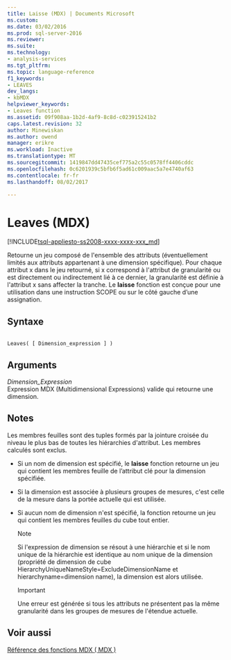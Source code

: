 ```yaml
---
title: Laisse (MDX) | Documents Microsoft
ms.custom: 
ms.date: 03/02/2016
ms.prod: sql-server-2016
ms.reviewer: 
ms.suite: 
ms.technology:
- analysis-services
ms.tgt_pltfrm: 
ms.topic: language-reference
f1_keywords:
- LEAVES
dev_langs:
- kbMDX
helpviewer_keywords:
- Leaves function
ms.assetid: 09f908aa-1b2d-4af9-8c8d-c023915241b2
caps.latest.revision: 32
author: Minewiskan
ms.author: owend
manager: erikre
ms.workload: Inactive
ms.translationtype: MT
ms.sourcegitcommit: 1419847dd47435cef775a2c55c0578ff4406cddc
ms.openlocfilehash: 0c6201939c5bfb6f5ad61c009aac5a7e4740af63
ms.contentlocale: fr-fr
ms.lasthandoff: 08/02/2017

---
```

# <a name="leaves-mdx"></a>Leaves (MDX)
[!INCLUDE[tsql-appliesto-ss2008-xxxx-xxxx-xxx_md](../includes/tsql-appliesto-ss2008-xxxx-xxxx-xxx-md.md)]

  Retourne un jeu composé de l'ensemble des attributs (éventuellement limités aux attributs appartenant à une dimension spécifique). Pour chaque attribut x dans le jeu retourné, si x correspond à l'attribut de granularité ou est directement ou indirectement lié à ce dernier, la granularité est définie à l'attribut x sans affecter la tranche. Le **laisse** fonction est conçue pour une utilisation dans une instruction SCOPE ou sur le côté gauche d’une assignation.  
  
## <a name="syntax"></a>Syntaxe  
  
```  
  
Leaves( [ Dimension_expression ] )  
```  
  
## <a name="arguments"></a>Arguments  
 *Dimension_Expression*  
 Expression MDX (Multidimensional Expressions) valide qui retourne une dimension.  
  
## <a name="remarks"></a>Notes  
 Les membres feuilles sont des tuples formés par la jointure croisée du niveau le plus bas de toutes les hiérarchies d'attribut. Les membres calculés sont exclus.  
  
-   Si un nom de dimension est spécifié, le **laisse** fonction retourne un jeu qui contient les membres feuille de l’attribut clé pour la dimension spécifiée.  
  
-   Si la dimension est associée à plusieurs groupes de mesures, c'est celle de la mesure dans la portée actuelle qui est utilisée.  
  
-   Si aucun nom de dimension n'est spécifié, la fonction retourne un jeu qui contient les membres feuilles du cube tout entier.  
  
    > [!NOTE]  
    >  Si l'expression de dimension se résout à une hiérarchie et si le nom unique de la hiérarchie est identique au nom unique de la dimension (propriété de dimension de cube HierarchyUniqueNameStyle=ExcludeDimensionName et hierarchyname=dimension name), la dimension est alors utilisée.  
  
    > [!IMPORTANT]  
    >  Une erreur est générée si tous les attributs ne présentent pas la même granularité dans les groupes de mesures de l'étendue actuelle.  
  
## <a name="see-also"></a>Voir aussi  
 [Référence des fonctions MDX &#40; MDX &#41;](../mdx/mdx-function-reference-mdx.md)  
  
  

